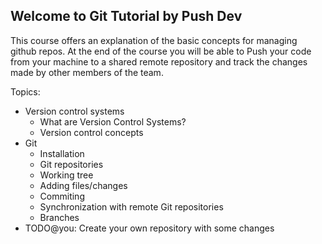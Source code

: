 ## Welcome to Git Tutorial by Push Dev

This course offers an explanation of the basic concepts for managing github repos. At the end of the course you will be able to Push your code from your machine to a shared remote repository and track the changes made by other members of the team.

Topics:

* Version control systems
  * What are Version Control Systems?
  * Version control concepts
* Git
  * Installation
  * Git repositories
  * Working tree
  * Adding files/changes
  * Commiting
  * Synchronization with remote Git repositories
  * Branches
* TODO@you: Create your own repository with some changes
